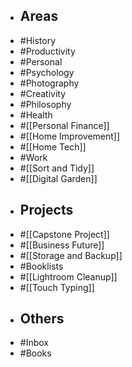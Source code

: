- ## Areas
- #History
- #Productivity
- #Personal
- #Psychology
- #Photography
- #Creativity
- #Philosophy
- #Health
- #[[Personal Finance]]
- #[[Home Improvement]]
- #[[Home Tech]]
- #Work
- #[[Sort and Tidy]]
- #[[Digital Garden]]
- ## Projects
- #[[Capstone Project]]
- #[[Business Future]]
- #[[Storage and Backup]]
- #Booklists
- #[[Lightroom Cleanup]]
- #[[Touch Typing]]
- ## Others
- #Inbox
- #Books
